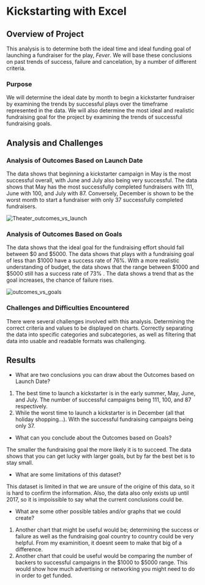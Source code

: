 # Kickstarting with Excel

## Overview of Project
This analysis is to determine both the ideal time and ideal funding goal of launching a fundraiser for the play, *Fever*. We will base these conclusions on past trends of success, failure and cancelation, by a number of different criteria.

### Purpose
We will determine the ideal date by month to begin a kickstarter fundraiser by examining the trends by successful plays over the timeframe represented in the data. We will also determine the most ideal and realistic fundraising goal for the project by examining the trends of successful fundraising goals.

## Analysis and Challenges

### Analysis of Outcomes Based on Launch Date
The data shows that beginning a kickstarter campaign in May is the most successful overall, with June and July also being very successful. The data shows that May has the most successfully completed fundraisers with 111, June with 100, and July with 87. Conversely, December is shown to be the worst month to start a fundraiser with only 37 successfully completed fundraisers.

![Theater_outcomes_vs_launch](https://user-images.githubusercontent.com/88567908/132277174-cab3ecdd-fe1d-4a7b-b0b4-b47c0a19ea3d.png)

### Analysis of Outcomes Based on Goals
The data shows that the ideal goal for the fundraising effort should fall between $0 and $5000. The data shows that plays with a fundraising goal of less than $1000 have a success rate of 76%. With a more realistic understanding of budget, the data shows that the range between $1000 and $5000 still has a success rate of 73% . The data shows a trend that as the goal increases, the chance of failure rises.

![outcomes_vs_goals](https://user-images.githubusercontent.com/88567908/132278717-f4c89eb7-15c9-41d0-a093-80ecd55d35fc.png)

### Challenges and Difficulties Encountered
There were several challenges involved with this analysis. Determining the correct criteria and values to be displayed on charts. Correctly separating the data into specific categories and subcategories, as well as filtering that data into usable and readable formats was challenging.
## Results

- What are two conclusions you can draw about the Outcomes based on Launch Date?
1. The best time to launch a kickstarter is in the early summer, May, June, and July. The number of successful campaigns being 111, 100, and 87 respectively. 
2. While the worst time to launch a kickstarter is in December (all that holiday shopping...). With the successful fundraising campaigns being only 37.

- What can you conclude about the Outcomes based on Goals?

The smaller the fundraising goal the more likely it is to succeed. The data shows that you can get lucky with larger goals, but by far the best bet is to stay small.

- What are some limitations of this dataset?

This dataset is limited in that we are unsure of the origine of this data, so it is hard to confirm the information. Also, the data also only exists up until 2017, so it is impoissible to say what the current conclusions could be.

- What are some other possible tables and/or graphs that we could create?

1. Another chart that might be useful would be; determining the success or failure as well as the fundraising goal country to country could be very helpful. From my examinition, it doesnt seem to make that big of a difference.
2. Another chart that could be useful would be comparing the number of backers to successful campaigns in the $1000 to $5000 range. This would show how much advertising or networking you might need to do in order to get funded.
